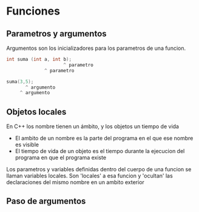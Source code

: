 # Funciones

## Parametros y argumentos

Argumentos son los inicializadores para los parametros de una funcion. 

```cpp
int suma (int a, int b);
                     ^ parametro
              ^ parametro

suma(3,5);
       ^ argumento
     ^ argumento
```

## Objetos locales
En C++ los nombre tienen un ámbito, y los objetos un tiempo de vida
* El ambito de un nombre es la parte del programa en el que ese nombre es visible
* El tiempo de vida de un objeto es el tiempo durante la ejecucion del programa en que el programa existe

Los parametros y variables definidas dentro del cuerpo de una funcion se llaman variables locales. Son 'locales' 
a esa funcion y 'ocultan' las declaraciones del mismo nombre en un ambito exterior

## Paso de argumentos
